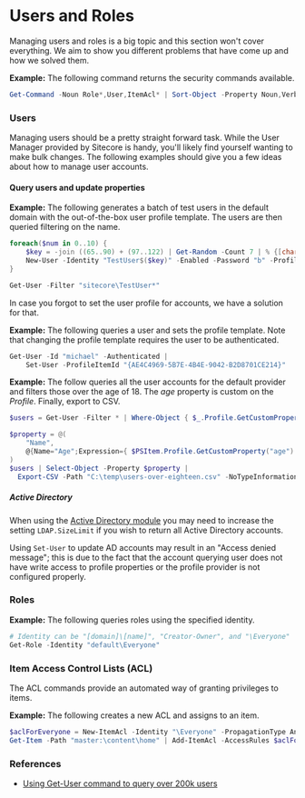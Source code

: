 # Users and Roles

Managing users and roles is a big topic and this section won't cover everything. We aim to show you different problems that have come up and how we solved them.

**Example:** The following command returns the security commands available.
```powershell
Get-Command -Noun Role*,User,ItemAcl* | Sort-Object -Property Noun,Verb
```

### Users

Managing users should be a pretty straight forward task. While the User Manager provided by Sitecore is handy, you'll likely find yourself wanting to make bulk changes. The following examples should give you a few ideas about how to manage user accounts.

#### Query users and update properties

**Example:** The following generates a batch of test users in the default domain with the out-of-the-box user profile template. The users are then queried filtering on the name.

```powershell
foreach($num in 0..10) {
    $key = -join ((65..90) + (97..122) | Get-Random -Count 7 | % {[char]$_})  
    New-User -Identity "TestUser$($key)" -Enabled -Password "b" -ProfileItemId "{AE4C4969-5B7E-4B4E-9042-B2D8701CE214}" | Out-Null
}

Get-User -Filter "sitecore\TestUser*"
```

In case you forgot to set the user profile for accounts, we have a solution for that.

**Example:** The following queries a user and sets the profile template. Note that changing the profile template requires the user to be authenticated.

```powershell
Get-User -Id "michael" -Authenticated | 
    Set-User -ProfileItemId "{AE4C4969-5B7E-4B4E-9042-B2D8701CE214}"
```

**Example:** The follow queries all the user accounts for the default provider and filters those over the age of 18. The *age* property is custom on the *Profile*. Finally, export to CSV.

```powershell
$users = Get-User -Filter * | Where-Object { $_.Profile.GetCustomProperty("age") -gt 18 } 

$property = @(
    "Name",
    @{Name="Age";Expression={ $PSItem.Profile.GetCustomProperty("age") }}
)
$users | Select-Object -Property $property | 
  Export-CSV -Path "C:\temp\users-over-eighteen.csv" -NoTypeInformation
```

##### Active Directory 

When using the [Active Directory module][2] you may need to increase the setting `LDAP.SizeLimit` if you wish to return all Active Directory accounts. 

Using `Set-User` to update AD accounts may result in an "Access denied message"; this is due to the fact that the account querying user does not have write access to profile properties or the profile provider is not configured properly.

### Roles

**Example:** The following queries roles using the specified identity.
```powershell
# Identity can be "[domain]\[name]", "Creator-Owner", and "\Everyone"
Get-Role -Identity "default\Everyone"
```

### Item Access Control Lists (ACL)

The ACL commands provide an automated way of granting privileges to items.

**Example:** The following creates a new ACL and assigns to an item.
```powershell
$aclForEveryone = New-ItemAcl -Identity "\Everyone" -PropagationType Any -SecurityPermission DenyInheritance -AccessRight *
Get-Item -Path "master:\content\home" | Add-ItemAcl -AccessRules $aclForEveryone -PassThru
```

### References

* [Using Get-User command to query over 200k users][1]

[1]: http://stackoverflow.com/questions/34982451/sitecore-powershell-get-user-command/34994302#34994302
[2]: https://dev.sitecore.net/Downloads/Active_Directory/

